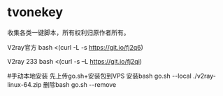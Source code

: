 # tvonekey
收集各类一键脚本，所有权利归原作者所有。



V2ray官方 bash <(curl -L -s https://git.io/fj2q6)



V2ray 233 bash <(curl -s –L https://git.io/fj2qi)


#手动本地安装
先上传go.sh+安装包到VPS
安装bash go.sh --local ./v2ray-linux-64.zip
删除bash go.sh --remove
